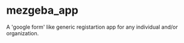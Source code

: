 # mezgeba_app
A 'google form' like generic registartion app for any individual and/or organization. 
